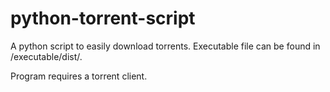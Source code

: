 # python-torrent-script
A python script to easily download torrents. Executable file can be found in /executable/dist/.

Program requires a torrent client.
